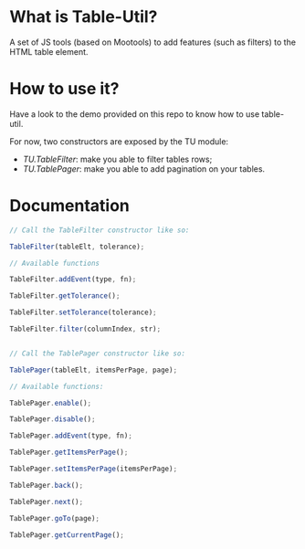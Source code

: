 What is Table-Util?
===================

A set of JS tools (based on Mootools) to add features (such as filters) to the HTML table element.

How to use it?
==============

Have a look to the demo provided on this repo to know how to use table-util.

For now, two constructors are exposed by the TU module:
* _TU.TableFilter_: make you able to filter tables rows;
* _TU.TablePager_: make you able to add pagination on your tables.

Documentation
=============


```js
// Call the TableFilter constructor like so:

TableFilter(tableElt, tolerance);

// Available functions

TableFilter.addEvent(type, fn);

TableFilter.getTolerance();

TableFilter.setTolerance(tolerance);

TableFilter.filter(columnIndex, str);


// Call the TablePager constructor like so:

TablePager(tableElt, itemsPerPage, page);

// Available functions:

TablePager.enable();

TablePager.disable();

TablePager.addEvent(type, fn);

TablePager.getItemsPerPage();

TablePager.setItemsPerPage(itemsPerPage);

TablePager.back();

TablePager.next();

TablePager.goTo(page);

TablePager.getCurrentPage();
```